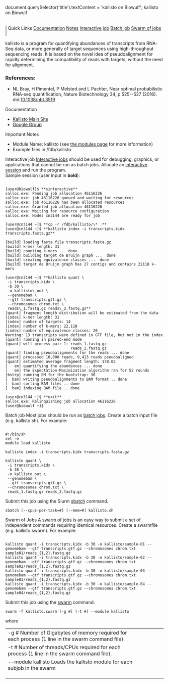 

document.querySelector('title').textContent = 'kallisto on Biowulf';
kallisto on Biowulf


|  |
| --- |
| 
Quick Links
[Documentation](#doc)
[Notes](#notes)
[Interactive job](#int) 
[Batch job](#sbatch) 
[Swarm of jobs](#swarm) 
 |



kallisto is a program for quantifying abundances of transcripts from RNA-Seq data, or more generally of target sequences using high-throughput sequencing reads. It is based on the novel idea of pseudoalignment for rapidly determining the compatibility of reads with targets, without the need for alignment.



### References:


* NL Bray, H Pimentel, P Melsted and L Pachter, Near optimal probabilistic RNA-seq quantification, Nature Biotechnology 34, p 525--527 (2016). doi:[10.1038/nbt.3519](https://doi.org/10.1038/nbt.3519)


Documentation
* [Kallisto Main Site](http://pachterlab.github.io/kallisto/)
* [Google Group](https://groups.google.com/d/forum/kallisto-sleuth-users)


Important Notes
* Module Name: kallisto (see [the modules page](/apps/modules.html) for more information)
* Example files in /fdb/kallisto



Interactive job
[Interactive jobs](/docs/userguide.html#int) should be used for debugging, graphics, or applications that cannot be run as batch jobs.
Allocate an [interactive session](/docs/userguide.html#int) and run the program.   
Sample session (user input in **bold**):



```

[user@biowulf]$ **sinteractive**
salloc.exe: Pending job allocation 46116226
salloc.exe: job 46116226 queued and waiting for resources
salloc.exe: job 46116226 has been allocated resources
salloc.exe: Granted job allocation 46116226
salloc.exe: Waiting for resource configuration
salloc.exe: Nodes cn3144 are ready for job

[user@cn3144 ~]$ **cp -r /fdb/kallisto/\* .** 
[user@cn3144 ~]$ **kallisto index -i transcripts.kidx transcripts.fasta.gz**

[build] loading fasta file transcripts.fasta.gz
[build] k-mer length: 31
[build] counting k-mers ... done.
[build] building target de Bruijn graph ...  done 
[build] creating equivalence classes ...  done
[build] target de Bruijn graph has 27 contigs and contains 22118 k-mers 

[user@cn3144 ~]$ **kallisto quant \
 -i transcripts.kidx \
 -b 30 \
 -o kallisto\_out \
 --genomebam \
 --gtf transcripts.gtf.gz \
 --chromosomes chrom.txt \
 reads\_1.fastq.gz reads\_2.fastq.gz**
[quant] fragment length distribution will be estimated from the data
[index] k-mer length: 31
[index] number of targets: 14
[index] number of k-mers: 22,118
[index] number of equivalence classes: 20
Warning: 13 transcripts were defined in GTF file, but not in the index
[quant] running in paired-end mode
[quant] will process pair 1: reads_1.fastq.gz
                             reads_2.fastq.gz
[quant] finding pseudoalignments for the reads ... done
[quant] processed 10,000 reads, 9,413 reads pseudoaligned
[quant] estimated average fragment length: 178.02
[   em] quantifying the abundances ... done
[   em] the Expectation-Maximization algorithm ran for 52 rounds
[bstrp] running EM for the bootstrap: 30
[  bam] writing pseudoalignments to BAM format .. done
[  bam] sorting BAM files .. done
[  bam] indexing BAM file .. done

[user@cn3144 ~]$ **exit**
salloc.exe: Relinquishing job allocation 46116226
[user@biowulf ~]$

```


Batch job
Most jobs should be run as [batch jobs](/docs/userguide.html#submit).
Create a batch input file (e.g. kallisto.sh). For example:



```

#!/bin/sh
set -e
module load kallisto

kallisto index -i transcripts.kidx transcripts.fasta.gz

kallisto quant \
 -i transcripts.kidx \
 -b 30 \
 -o kallisto_out \
 --genomebam \
 --gtf transcripts.gtf.gz \
 --chromosomes chrom.txt \
 reads_1.fastq.gz reads_2.fastq.gz

```

Submit this job using the Slurm [sbatch](/docs/userguide.html) command.



```
sbatch [--cpus-per-task=#] [--mem=#] kallisto.sh
```

Swarm of Jobs 
A [swarm of jobs](/apps/swarm.html) is an easy way to submit a set of independent commands requiring identical resources.
Create a swarmfile (e.g. kallisto.swarm). For example:



```

kallisto quant -i transcripts.kidx -b 30 -o kallisto/sample-01 --genomebam --gtf transcripts.gtf.gz --chromosomes chrom.txt sample01/reads_{1,2}.fastq.gz
kallisto quant -i transcripts.kidx -b 30 -o kallisto/sample-02 --genomebam --gtf transcripts.gtf.gz --chromosomes chrom.txt sample02/reads_{1,2}.fastq.gz
kallisto quant -i transcripts.kidx -b 30 -o kallisto/sample-03 --genomebam --gtf transcripts.gtf.gz --chromosomes chrom.txt sample03/reads_{1,2}.fastq.gz
kallisto quant -i transcripts.kidx -b 30 -o kallisto/sample-04 --genomebam --gtf transcripts.gtf.gz --chromosomes chrom.txt sample04/reads_{1,2}.fastq.gz

```

Submit this job using the [swarm](/apps/swarm.html) command.



```
swarm -f kallisto.swarm [-g #] [-t #] --module kallisto
```

where


|  |  |  |  |  |  |
| --- | --- | --- | --- | --- | --- |
| -g *#*  Number of Gigabytes of memory required for each process (1 line in the swarm command file)
 | -t *#* Number of threads/CPUs required for each process (1 line in the swarm command file).
 | --module kallisto Loads the kallisto module for each subjob in the swarm 
 | |
 | |
 | |








